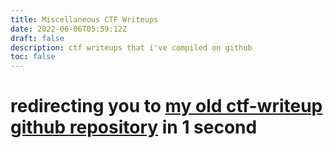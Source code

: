 ```yaml
---
title: Miscellaneous CTF Writeups
date: 2022-06-06T05:59:12Z
draft: false
description: ctf writeups that i've compiled on github
toc: false
---
```


# redirecting you to [my old ctf-writeup github repository](https://github.com/xihzs/ctf-writeups/tree/main) in 1 second

<meta http-equiv="refresh" content="1; URL=https://github.com/xihzs/ctf-writeups/tree/main" />
